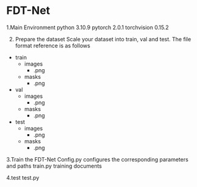 # FDT-Net

1.Main Environment
python 3.10.9  pytorch 2.0.1 torchvision 0.15.2

2. Prepare the dataset
Scale your dataset into train, val and test. The file format reference is as follows
  - train
    - images
      - .png
    - masks
      - .png
  - val
    - images
      - .png
    - masks
      - .png
  - test
    - images
      - .png
    - masks
      - .png

3.Train the FDT-Net
Config.py configures the corresponding parameters and paths
train.py training documents

4.test
test.py
